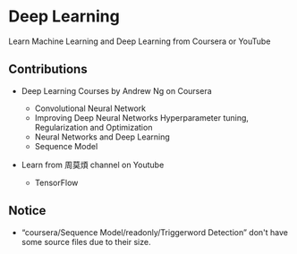 # Deep Learning

Learn Machine Learning and Deep Learning from Coursera or YouTube

## Contributions

* Deep Learning Courses by Andrew Ng on Coursera

  * Convolutional Neural Network
  * Improving Deep Neural Networks Hyperparameter tuning, Regularization and Optimization
  * Neural Networks and Deep Learning
  * Sequence Model

* Learn from 周莫煩 channel on Youtube

  * TensorFlow
  

## Notice

* “coursera/Sequence Model/readonly/Triggerword Detection” don't have some source files due to their size.
